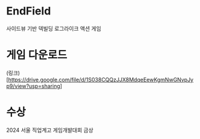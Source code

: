 # EndField
사이드뷰 기반 덱빌딩 로그라이크 액션 게임

# 게임 다운로드
(링크)[https://drive.google.com/file/d/1S038CQQzJJX8MdqeEewKgmNwGNvpJyp9/view?usp=sharing]

# 수상
2024 서울 직업계고 게임개발대회 금상
